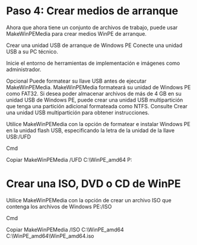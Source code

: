 # Paso 4: Crear medios de arranque
Ahora que ahora tiene un conjunto de archivos de trabajo, puede usar MakeWinPEMedia para crear medios WinPE de arranque.

Crear una unidad USB de arranque de Windows PE
Conecte una unidad USB a su PC técnico.

Inicie el entorno de herramientas de implementación e imágenes como administrador.

Opcional Puede formatear su llave USB antes de ejecutar MakeWinPEMedia. MakeWinPEMedia formateará su unidad de Windows PE como FAT32. Si desea poder almacenar archivos de más de 4 GB en su unidad USB de Windows PE, puede crear una unidad USB multipartición que tenga una partición adicional formateada como NTFS. Consulte Crear una unidad USB multipartición para obtener instrucciones.

Utilice MakeWinPEMedia con la opción de formatear e instalar Windows PE en la unidad flash USB, especificando la letra de la unidad de la llave USB:/UFD

Cmd

Copiar
MakeWinPEMedia /UFD C:\WinPE_amd64 P:

# Crear una ISO, DVD o CD de WinPE
Utilice MakeWinPEMedia con la opción de crear un archivo ISO que contenga los archivos de Windows PE:/ISO

Cmd

Copiar
MakeWinPEMedia /ISO C:\WinPE_amd64 C:\WinPE_amd64\WinPE_amd64.iso
